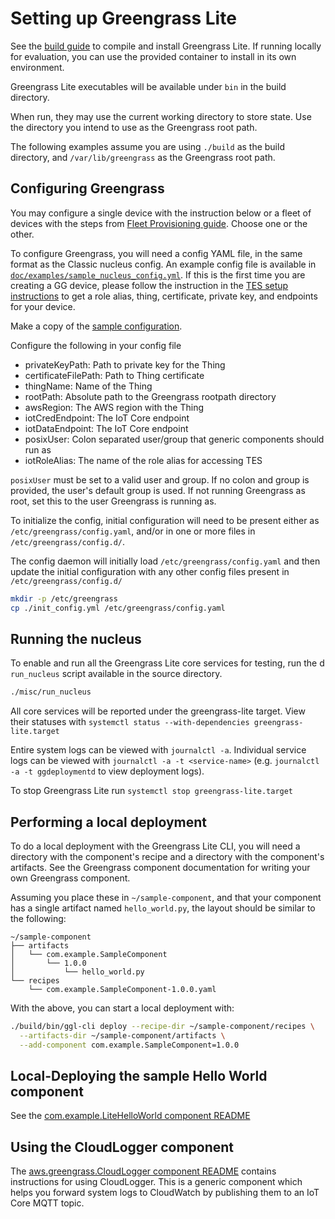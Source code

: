 # Setting up Greengrass Lite

See the [build guide](INSTALL.md) to compile and install Greengrass Lite. If
running locally for evaluation, you can use the provided container to install in
its own environment.

Greengrass Lite executables will be available under `bin` in the build
directory.

When run, they may use the current working directory to store state. Use the
directory you intend to use as the Greengrass root path.

The following examples assume you are using `./build` as the build directory,
and `/var/lib/greengrass` as the Greengrass root path.

## Configuring Greengrass

You may configure a single device with the instruction below or a fleet of
devices with the steps from [Fleet Provisioning guide](Fleet-provisioning.md).
Choose one or the other.

To configure Greengrass, you will need a config YAML file, in the same format as
the Classic nucleus config. An example config file is available in
[`doc/examples/sample_nucleus_config.yml`](examples/sample_nucleus_config.yml).
If this is the first time you are creating a GG device, please follow the
instruction in the [TES setup instructions](./TES.md) to get a role alias,
thing, certificate, private key, and endpoints for your device.

Make a copy of the [sample configuration](./examples/sample_nucleus_config.yml).

Configure the following in your config file

- privateKeyPath: Path to private key for the Thing
- certificateFilePath: Path to Thing certificate
- thingName: Name of the Thing
- rootPath: Absolute path to the Greengrass rootpath directory
- awsRegion: The AWS region with the Thing
- iotCredEndpoint: The IoT Core endpoint
- iotDataEndpoint: The IoT Core endpoint
- posixUser: Colon separated user/group that generic components should run as
- iotRoleAlias: The name of the role alias for accessing TES

`posixUser` must be set to a valid user and group. If no colon and group is
provided, the user's default group is used. If not running Greengrass as root,
set this to the user Greengrass is running as.

To initialize the config, initial configuration will need to be present either
as `/etc/greengrass/config.yaml`, and/or in one or more files in
`/etc/greengrass/config.d/`.

The config daemon will initially load `/etc/greengrass/config.yaml` and then
update the initial configuration with any other config files present in
`/etc/greengrass/config.d/`

```sh
mkdir -p /etc/greengrass
cp ./init_config.yml /etc/greengrass/config.yaml
```

## Running the nucleus

To enable and run all the Greengrass Lite core services for testing, run the d
`run_nucleus` script available in the source directory.

```sh
./misc/run_nucleus
```

All core services will be reported under the greengrass-lite target. View their
statuses with `systemctl status --with-dependencies greengrass-lite.target`

Entire system logs can be viewed with `journalctl -a`. Individual service logs
can be viewed with `journalctl -a -t <service-name>` (e.g.
`journalctl -a -t ggdeploymentd` to view deployment logs).

To stop Greengrass Lite run `systemctl stop greengrass-lite.target`

## Performing a local deployment

To do a local deployment with the Greengrass Lite CLI, you will need a directory
with the component's recipe and a directory with the component's artifacts. See
the Greengrass component documentation for writing your own Greengrass
component.

Assuming you place these in `~/sample-component`, and that your component has a
single artifact named `hello_world.py`, the layout should be similar to the
following:

```
~/sample-component
├── artifacts
│   └── com.example.SampleComponent
│       └── 1.0.0
│           └── hello_world.py
└── recipes
    └── com.example.SampleComponent-1.0.0.yaml
```

With the above, you can start a local deployment with:

```sh
./build/bin/ggl-cli deploy --recipe-dir ~/sample-component/recipes \
  --artifacts-dir ~/sample-component/artifacts \
  --add-component com.example.SampleComponent=1.0.0
```

## Local-Deploying the sample Hello World component

See the
[com.example.LiteHelloWorld component README](../hello-world-component/README.md)

## Using the CloudLogger component

The [aws.greengrass.CloudLogger component README](../cloud-logger/README.md)
contains instructions for using CloudLogger. This is a generic component which
helps you forward system logs to CloudWatch by publishing them to an IoT Core
MQTT topic.
